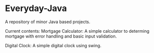 # Everyday-Java
A repository of minor Java based projects.

Current contents:
Mortgage Calculator: A simple calculator to determing mortgage with error handling and basic input validation.

Digital Clock: A simple digital clock using swing.
